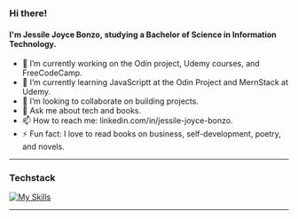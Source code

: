 <h3>Hi there!</h3>
<h4>I'm Jessile Joyce Bonzo, studying a Bachelor of Science in Information Technology.</h4>

- 🔭 I’m currently working on the Odin project, Udemy courses, and FreeCodeCamp.
- 🌱 I’m currently learning JavaScriptt at the Odin Project and MernStack at Udemy.
- 👯 I’m looking to collaborate on building projects.
- 💬 Ask me about tech and books.
- 📫 How to reach me: linkedin.com/in/jessile-joyce-bonzo.
- ⚡ Fun fact: I love to read books on business, self-development, poetry, and novels.

<hr/>
<h3>Techstack</h3>

[![My Skills](https://skillicons.dev/icons?i=git,js,ts,html,css,tailwindcss,figma,react,redux,bootstrap,npm,vite,wordpress,webflow,unity)](https://skillicons.dev)

<hr/>
